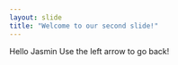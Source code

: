 ```yaml
---
layout: slide
title: "Welcome to our second slide!"
---
```

Hello Jasmin
Use the left arrow to go back!
